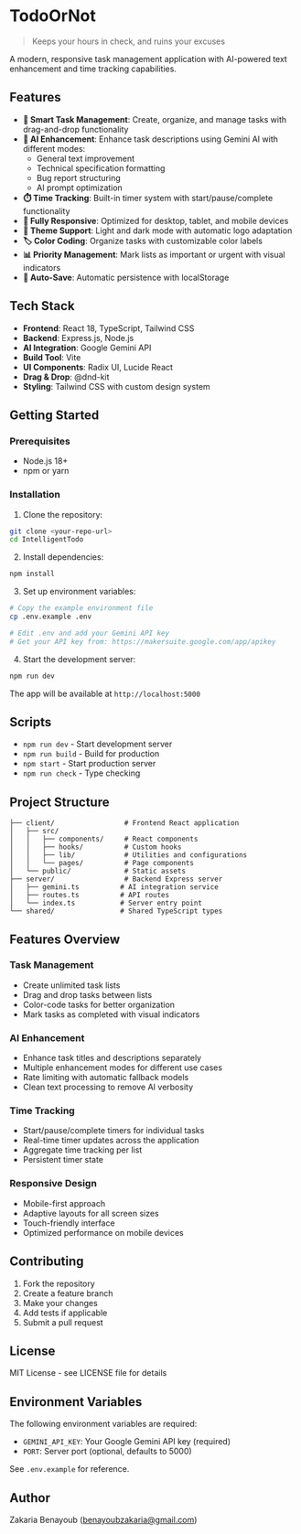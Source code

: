 # TodoOrNot

> Keeps your hours in check, and ruins your excuses

A modern, responsive task management application with AI-powered text enhancement and time tracking capabilities.

## Features

- **📝 Smart Task Management**: Create, organize, and manage tasks with drag-and-drop functionality
- **🤖 AI Enhancement**: Enhance task descriptions using Gemini AI with different modes:
  - General text improvement
  - Technical specification formatting
  - Bug report structuring
  - AI prompt optimization
- **⏱️ Time Tracking**: Built-in timer system with start/pause/complete functionality
- **📱 Fully Responsive**: Optimized for desktop, tablet, and mobile devices
- **🎨 Theme Support**: Light and dark mode with automatic logo adaptation
- **🏷️ Color Coding**: Organize tasks with customizable color labels
- **📊 Priority Management**: Mark lists as important or urgent with visual indicators
- **💾 Auto-Save**: Automatic persistence with localStorage

## Tech Stack

- **Frontend**: React 18, TypeScript, Tailwind CSS
- **Backend**: Express.js, Node.js
- **AI Integration**: Google Gemini API
- **Build Tool**: Vite
- **UI Components**: Radix UI, Lucide React
- **Drag & Drop**: @dnd-kit
- **Styling**: Tailwind CSS with custom design system

## Getting Started

### Prerequisites

- Node.js 18+ 
- npm or yarn

### Installation

1. Clone the repository:
```bash
git clone <your-repo-url>
cd IntelligentTodo
```

2. Install dependencies:
```bash
npm install
```

3. Set up environment variables:
```bash
# Copy the example environment file
cp .env.example .env

# Edit .env and add your Gemini API key
# Get your API key from: https://makersuite.google.com/app/apikey
```

4. Start the development server:
```bash
npm run dev
```

The app will be available at `http://localhost:5000`

## Scripts

- `npm run dev` - Start development server
- `npm run build` - Build for production
- `npm start` - Start production server
- `npm run check` - Type checking

## Project Structure

```
├── client/                 # Frontend React application
│   ├── src/
│   │   ├── components/     # React components
│   │   ├── hooks/          # Custom hooks
│   │   ├── lib/            # Utilities and configurations
│   │   └── pages/          # Page components
│   └── public/             # Static assets
├── server/                 # Backend Express server
│   ├── gemini.ts          # AI integration service
│   ├── routes.ts          # API routes
│   └── index.ts           # Server entry point
└── shared/                # Shared TypeScript types
```

## Features Overview

### Task Management
- Create unlimited task lists
- Drag and drop tasks between lists
- Color-code tasks for better organization
- Mark tasks as completed with visual indicators

### AI Enhancement
- Enhance task titles and descriptions separately
- Multiple enhancement modes for different use cases
- Rate limiting with automatic fallback models
- Clean text processing to remove AI verbosity

### Time Tracking
- Start/pause/complete timers for individual tasks
- Real-time timer updates across the application
- Aggregate time tracking per list
- Persistent timer state

### Responsive Design
- Mobile-first approach
- Adaptive layouts for all screen sizes
- Touch-friendly interface
- Optimized performance on mobile devices

## Contributing

1. Fork the repository
2. Create a feature branch
3. Make your changes
4. Add tests if applicable
5. Submit a pull request

## License

MIT License - see LICENSE file for details

## Environment Variables

The following environment variables are required:

- `GEMINI_API_KEY`: Your Google Gemini API key (required)
- `PORT`: Server port (optional, defaults to 5000)

See `.env.example` for reference.

## Author

Zakaria Benayoub (benayoubzakaria@gmail.com)